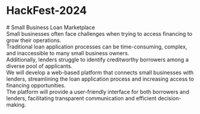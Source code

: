 # HackFest-2024
<bold>#  Small Business Loan Marketplace</bold></br>
Small businesses often face challenges when trying to access financing to grow their operations.</br> Traditional loan application processes can be time-consuming, complex, and inaccessible to many small business owners.</br> Additionally, lenders struggle to identify creditworthy borrowers among a diverse pool of applicants.</br>
We will develop a web-based platform that connects small businesses with lenders, streamlining the loan application process and increasing access to financing opportunities.</br> The platform will provide a user-friendly interface for both borrowers and lenders, facilitating transparent communication and efficient decision-making.</br>
